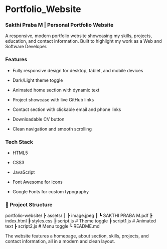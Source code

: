 # Portfolio_Website

### Sakthi Praba M | Personal Portfolio Website

A responsive, modern portfolio website showcasing my skills, projects, education, and contact information. Built to highlight my work as a Web and Software Developer.

### Features

- Fully responsive design for desktop, tablet, and mobile devices

- Dark/Light theme toggle

- Animated home section with dynamic text

- Project showcase with live GitHub links

- Contact section with clickable email and phone links

- Downloadable CV button

- Clean navigation and smooth scrolling

### Tech Stack

- HTML5

- CSS3

- JavaScript

- Font Awesome for icons

- Google Fonts for custom typography

### 📂 Project Structure
portfolio-website/
 ┣ assets/
 ┃  ┣ image.jpeg
 ┃  ┗ SAKTHI PRABA M.pdf
 ┣ index.html
 ┣ styles.css
 ┣ script.js        # Theme toggle
 ┣ script1.js       # Animated text
 ┣ script2.js       # Menu toggle
 ┗ README.md



The website features a homepage, about section, skills, projects, and contact information, all in a modern and clean layout.
